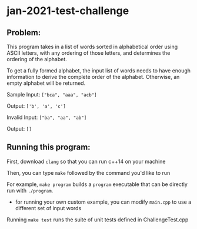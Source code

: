 # jan-2021-test-challenge

## Problem:
This program takes in a list of words sorted in alphabetical order using ASCII letters, with any ordering of those letters, and determines the ordering of the alphabet.

To get a fully formed alphabet, the input list of words needs to have enough information to derive the complete order of the alphabet. Otherwise, an empty alphabet will be returned.

Sample Input:
`["bca", "aaa", "acb"]`

Output:
`['b', 'a', 'c']`

Invalid Input:
`["ba", "aa", "ab"]`

Output:
`[]`

## Running this program:
First, download `clang` so that you can run c++14 on your machine

Then, you can type `make` followed by the command you'd like to run

For example, `make program` builds a `program` executable that can be directly run with `./program`.
* for running your own custom example, you can modify `main.cpp` to use a different set of input words

Running `make test` runs the suite of unit tests defined in ChallengeTest.cpp
